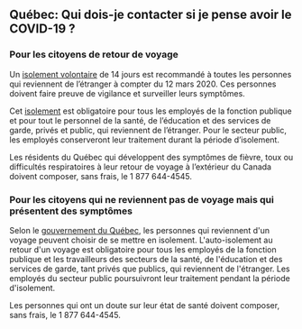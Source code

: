 ## Québec: Qui dois-je contacter si je pense avoir le COVID-19 ?

### Pour les citoyens de retour de voyage

Un [isolement volontaire](https://www.canada.ca/fr/sante-publique/services/maladies/2019-nouveau-coronavirus/professionnels-sante/directives-provisoires-cas-contacts.html#ann1) de 14 jours est recommandé à toutes les personnes qui reviennent de l’étranger à compter du 12 mars 2020. Ces personnes doivent faire preuve de vigilance et surveiller leurs symptômes.

Cet [isolement](https://www.canada.ca/fr/sante-publique/services/maladies/2019-nouveau-coronavirus/professionnels-sante/directives-provisoires-cas-contacts.html#ann1) est obligatoire pour tous les employés de la fonction publique et pour tout le personnel de la santé, de l’éducation et des services de garde, privés et public, qui reviennent de l’étranger. Pour le secteur public, les employés conserveront leur traitement durant la période d’isolement.

Les résidents du Québec qui développent des symptômes de fièvre, toux ou difficultés respiratoires à leur retour de voyage à l’extérieur du Canada doivent composer, sans frais, le 1 877 644-4545.

### Pour les citoyens qui ne reviennent pas de voyage mais qui présentent des symptômes

Selon le [gouvernement du Québec](https://www.quebec.ca/en/health/health-issues/a-z/2019-coronavirus/), les personnes qui reviennent d'un voyage peuvent choisir de se mettre en isolement. L'auto-isolement au retour d'un voyage est obligatoire pour tous les employés de la fonction publique et les travailleurs des secteurs de la santé, de l'éducation et des services de garde, tant privés que publics, qui reviennent de l'étranger. Les employés du secteur public poursuivront leur traitement pendant la période d'isolement.

Les personnes qui ont un doute sur leur état de santé doivent composer, sans frais, le 1 877 644-4545.
